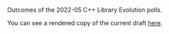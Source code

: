 Outcomes of the 2022-05 C++ Library Evolution polls.

You can see a rendered copy of the current draft [here](https://api.csswg.org/bikeshed/?force=1&url=https://raw.githubusercontent.com/brycelelbach/wg21_p2575_2022_05_library_evolution_poll_outcomes/main/2022_05_library_evolution_poll_outcomes.bs).


